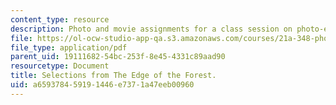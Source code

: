 ```yaml
---
content_type: resource
description: Photo and movie assignments for a class session on photo-essays and photo-ethnography.
file: https://ol-ocw-studio-app-qa.s3.amazonaws.com/courses/21a-348-photography-and-truth-spring-2008/a659378459191446e7371a47eeb00960_MIT21A_348S08_forest.pdf
file_type: application/pdf
parent_uid: 19111682-54bc-253f-8e45-4331c89aad90
resourcetype: Document
title: Selections from The Edge of the Forest.
uid: a6593784-5919-1446-e737-1a47eeb00960
---
```

